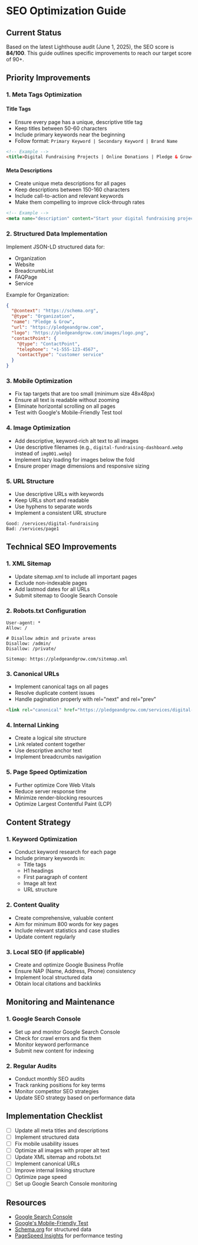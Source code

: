 # SEO Optimization Guide

## Current Status

Based on the latest Lighthouse audit (June 1, 2025), the SEO score is **84/100**. This guide outlines specific improvements to reach our target score of 90+.

## Priority Improvements

### 1. Meta Tags Optimization

#### Title Tags
- Ensure every page has a unique, descriptive title tag
- Keep titles between 50-60 characters
- Include primary keywords near the beginning
- Follow format: `Primary Keyword | Secondary Keyword | Brand Name`

```html
<!-- Example -->
<title>Digital Fundraising Projects | Online Donations | Pledge & Grow</title>
```

#### Meta Descriptions
- Create unique meta descriptions for all pages
- Keep descriptions between 150-160 characters
- Include call-to-action and relevant keywords
- Make them compelling to improve click-through rates

```html
<!-- Example -->
<meta name="description" content="Start your digital fundraising project with Pledge & Grow. Our platform helps you raise funds efficiently with powerful tools and expert support. Get started today!">
```

### 2. Structured Data Implementation

Implement JSON-LD structured data for:

- Organization
- Website
- BreadcrumbList
- FAQPage
- Service

Example for Organization:

```json
{
  "@context": "https://schema.org",
  "@type": "Organization",
  "name": "Pledge & Grow",
  "url": "https://pledgeandgrow.com",
  "logo": "https://pledgeandgrow.com/images/logo.png",
  "contactPoint": {
    "@type": "ContactPoint",
    "telephone": "+1-555-123-4567",
    "contactType": "customer service"
  }
}
```

### 3. Mobile Optimization

- Fix tap targets that are too small (minimum size 48x48px)
- Ensure all text is readable without zooming
- Eliminate horizontal scrolling on all pages
- Test with Google's Mobile-Friendly Test tool

### 4. Image Optimization

- Add descriptive, keyword-rich alt text to all images
- Use descriptive filenames (e.g., `digital-fundraising-dashboard.webp` instead of `img001.webp`)
- Implement lazy loading for images below the fold
- Ensure proper image dimensions and responsive sizing

### 5. URL Structure

- Use descriptive URLs with keywords
- Keep URLs short and readable
- Use hyphens to separate words
- Implement a consistent URL structure

```
Good: /services/digital-fundraising
Bad: /services/page1
```

## Technical SEO Improvements

### 1. XML Sitemap

- Update sitemap.xml to include all important pages
- Exclude non-indexable pages
- Add lastmod dates for all URLs
- Submit sitemap to Google Search Console

### 2. Robots.txt Configuration

```
User-agent: *
Allow: /

# Disallow admin and private areas
Disallow: /admin/
Disallow: /private/

Sitemap: https://pledgeandgrow.com/sitemap.xml
```

### 3. Canonical URLs

- Implement canonical tags on all pages
- Resolve duplicate content issues
- Handle pagination properly with rel="next" and rel="prev"

```html
<link rel="canonical" href="https://pledgeandgrow.com/services/digital-fundraising" />
```

### 4. Internal Linking

- Create a logical site structure
- Link related content together
- Use descriptive anchor text
- Implement breadcrumbs navigation

### 5. Page Speed Optimization

- Further optimize Core Web Vitals
- Reduce server response time
- Minimize render-blocking resources
- Optimize Largest Contentful Paint (LCP)

## Content Strategy

### 1. Keyword Optimization

- Conduct keyword research for each page
- Include primary keywords in:
  - Title tags
  - H1 headings
  - First paragraph of content
  - Image alt text
  - URL structure

### 2. Content Quality

- Create comprehensive, valuable content
- Aim for minimum 800 words for key pages
- Include relevant statistics and case studies
- Update content regularly

### 3. Local SEO (if applicable)

- Create and optimize Google Business Profile
- Ensure NAP (Name, Address, Phone) consistency
- Implement local structured data
- Obtain local citations and backlinks

## Monitoring and Maintenance

### 1. Google Search Console

- Set up and monitor Google Search Console
- Check for crawl errors and fix them
- Monitor keyword performance
- Submit new content for indexing

### 2. Regular Audits

- Conduct monthly SEO audits
- Track ranking positions for key terms
- Monitor competitor SEO strategies
- Update SEO strategy based on performance data

## Implementation Checklist

- [ ] Update all meta titles and descriptions
- [ ] Implement structured data
- [ ] Fix mobile usability issues
- [ ] Optimize all images with proper alt text
- [ ] Update XML sitemap and robots.txt
- [ ] Implement canonical URLs
- [ ] Improve internal linking structure
- [ ] Optimize page speed
- [ ] Set up Google Search Console monitoring

## Resources

- [Google Search Console](https://search.google.com/search-console)
- [Google's Mobile-Friendly Test](https://search.google.com/test/mobile-friendly)
- [Schema.org](https://schema.org/) for structured data
- [PageSpeed Insights](https://pagespeed.web.dev/) for performance testing
